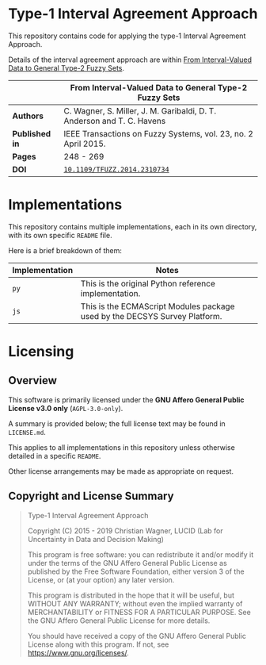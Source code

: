 # Type-1 Interval Agreement Approach

This repository contains code for applying the type-1 Interval Agreement Approach.

Details of the interval agreement approach are within [From Interval-Valued Data to General Type-2 Fuzzy Sets](https://ieeexplore.ieee.org/document/6762925).

| | From Interval-Valued Data to General Type-2 Fuzzy Sets |
|-|-|
| **Authors**| C. Wagner, S. Miller, J. M. Garibaldi, D. T. Anderson and T. C. Havens |
| **Published in**| IEEE Transactions on Fuzzy Systems, vol. 23, no. 2 April 2015. |
| **Pages**| 248 - 269 |
| **DOI**| [`10.1109/TFUZZ.2014.2310734`](https://doi.org/10.1109/TFUZZ.2014.2310734) |

# Implementations

This repository contains multiple implementations, each in its own directory, with its own specific `README` file.

Here is a brief breakdown of them:

| Implementation | Notes |
| - | - |
| `py` | This is the original Python reference implementation. |
| `js` | This is the ECMAScript Modules package used by the DECSYS Survey Platform. |

# Licensing

## Overview

This software is primarily licensed under the **GNU Affero General Public License v3.0 only** (`AGPL-3.0-only`).

A summary is provided below; the full license text may be found in `LICENSE.md`.

This applies to all implementations in this repository unless otherwise detailed in a specific `README`.

Other license arrangements may be made as appropriate on request.

## Copyright and License Summary

> Type-1 Interval Agreement Approach
>
> Copyright (C) 2015 - 2019 Christian Wagner, LUCID (Lab for Uncertainty in Data and Decision Making)
>
> This program is free software: you can redistribute it and/or modify
it under the terms of the GNU Affero General Public License as published
by the Free Software Foundation, either version 3 of the License, or
(at your option) any later version.
>
> This program is distributed in the hope that it will be useful,
but WITHOUT ANY WARRANTY; without even the implied warranty of
MERCHANTABILITY or FITNESS FOR A PARTICULAR PURPOSE.  See the
GNU Affero General Public License for more details.
>
> You should have received a copy of the GNU Affero General Public License
along with this program.  If not, see <https://www.gnu.org/licenses/>.
